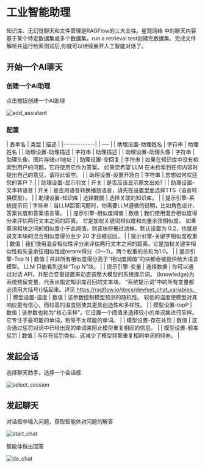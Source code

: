 # 工业智能助理

知识库、无幻觉聊天和文件管理是RAGFlow的三大支柱。星观网络 中的聊天内容基于某个特定数据集或多个数据集。run a retrieval test创建完数据集、完成文件解析并运行检索测试后,你就可以继续展开人工智能对话了。

## 开始一个AI聊天

### 创建一个AI助理

点击按钮创建一个AI助理 

![add_assistant](/doc/assets/img/ai/assistant/add_assistant.png)


### 配置

| 表单名         | 类型 | 描述 |
|-------------|  | --- |
| 助理设置-助理姓名       | 字符串	| 助理姓名 |
| 助理设置-助理描述       |	字符串 |	助理描述 |
| 助理设置-助理头像      |	字符串 |	助理头像，图片存储url地址 |
| 助理设置-空回复 |	字符串 |	如果在知识库中没有检索到用户的问题，它将使用它作为答案。 如果您希望 LLM 在未检索到任何内容时提出自己的意见，请将此留空。 |
| 助理设置-设置开场白 |	字符串 |	您想如何欢迎您的客户？ |
| 助理设置-显示引文 |	开关 |	是否应该显示原文出处? |
| 助理设置-文本转语音 |	开关 |	是否用语音转换播放语音，请先在设置里面选择TTS（语音转换模型）。 |
| 助理设置-知识库 |	选择数据 |	选择关联的知识库。 |
| 提示引擎-系统提示词 | 字符串 |	当LLM回答问题时，你需要LLM遵循的说明，比如角色设计、答案长度和答案语言等。 |
| 提示引擎-相似度阈值 | 数值 |	我们使用混合相似度得分来评估两行文本之间的距离。 它是加权关键词相似度和向量余弦相似度。 如果查询和块之间的相似度小于此阈值，则该块将被过滤掉。默认设置为 0.2，也就是说文本块的混合相似度得分至少 20 才会被召回。 |
| 提示引擎-关键字相似度权重 | 数值 |	我们使用混合相似性评分来评估两行文本之间的距离。它是加权关键字相似性和矢量余弦相似性或rerank得分（0〜1）。两个权重的总和为1.0。 |
| 提示引擎-Top N | 数值 |	并非所有相似度得分高于“相似度阈值”的块都会被提供给大语言模型。 LLM 只能看到这些“Top N”块。 |
| 提示引擎-变量 | 选择数据 |	你可以通过对话 API，并配合变量设置来动态调整大模型的系统提示词。 {knowledge}为系统预留变量，代表从指定知识库召回的文本块。 “系统提示词”中的所有变量都必须用大括号{}括起来。详见 https://ragflow.io/docs/dev/set_chat_variables。 |
| 模型设置-温度 | 数值 |	该参数控制模型预测的随机性。 较低的温度使模型对其响应更有信心，而较高的温度则使其更具创造性和多样性。 |
| 模型设置-topP | 数值 |	该参数也称为“核心采样”，它设置一个阈值来选择较小的单词集进行采样。 它专注于最可能的单词，剔除不太可能的单词。 |
| 模型设置-存在处罚 | 数值 |	这会通过惩罚对话中已经出现的单词来阻止模型重复相同的信息。 |
| 模型设置-频率惩罚 | 数值 |	与存在惩罚类似，这减少了模型频繁重复相同单词的倾向。 |

## 发起会话

选择聊天助手，选择一个会话框

![select_session](/doc/assets/img/ai/assistant/select_session.png)

## 发起聊天

对话框中输入问题，获取智能体对问题的解答

![start_chat](/doc/assets/img/ai/assistant/start_chat.png)

智能体做出回答

![do_chat](/doc/assets/img/ai/assistant/do_chat.png)